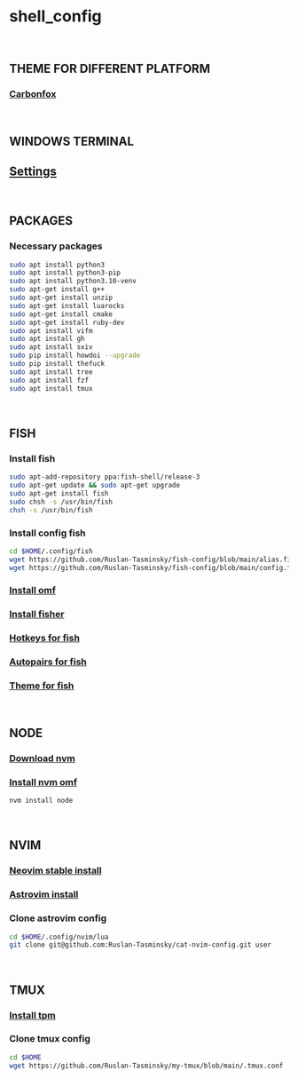 # shell_config

</br>

## THEME FOR DIFFERENT PLATFORM

### [Carbonfox](https://github.com/EdenEast/nightfox.nvim/tree/main/extra/carbonfox)

</br>

## WINDOWS TERMINAL

## [Settings](https://github.com/Ruslan-Tasminsky/settings-winterm)

</br>

## PACKAGES

### Necessary packages

```bash
sudo apt install python3
sudo apt install python3-pip
sudo apt install python3.10-venv
sudo apt-get install g++
sudo apt-get install unzip
sudo apt-get install luarocks
sudo apt-get install cmake
sudo apt-get install ruby-dev
sudo apt install vifm
sudo apt install gh
sudo apt install sxiv
sudo pip install howdoi --upgrade
sudo pip install thefuck
sudo apt install tree
sudo apt install fzf
sudo apt install tmux
```

</br>

## FISH

### Install fish

```bash
sudo apt-add-repository ppa:fish-shell/release-3
sudo apt-get update && sudo apt-get upgrade
sudo apt-get install fish
sudo chsh -s /usr/bin/fish
chsh -s /usr/bin/fish
```

### Install config fish

```bash
cd $HOME/.config/fish
wget https://github.com/Ruslan-Tasminsky/fish-config/blob/main/alias.fish
wget https://github.com/Ruslan-Tasminsky/fish-config/blob/main/config.fish
```

### [Install omf](https://github.com/oh-my-fish/oh-my-fish)

### [Install fisher](https://github.com/jorgebucaran/fisher)

### [Hotkeys for fish](https://github.com/jethrokuan/fzf)

### [Autopairs for fish](https://github.com/jorgebucaran/autopair.fish)

### [Theme for fish](https://github.com/IlanCosman/tide)

</br>

## NODE

### [Download nvm](https://github.com/nvm-sh/nvm#installing-and-updating)

### [Install nvm omf](https://github.com/derekstavis/plugin-nvm)

```bash
nvm install node
```

</br>


## NVIM

### [Neovim stable install](https://github.com/neovim/neovim/releases/tag/stable)

### [Astrovim install](https://astronvim.github.io/)

### Clone astrovim config

```bash
cd $HOME/.config/nvim/lua
git clone git@github.com:Ruslan-Tasminsky/cat-nvim-config.git user
```

</br>

## TMUX

### [Install tpm](https://github.com/tmux-plugins/tpm)

### Clone tmux config

```bash
cd $HOME
wget https://github.com/Ruslan-Tasminsky/my-tmux/blob/main/.tmux.conf
```
